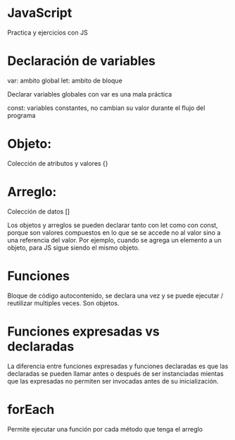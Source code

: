 # JavaScript
Practica y ejercicios con JS

# Declaración de variables

var: ambito global
let: ambito de bloque

Declarar variables globales con var es una mala práctica

const: variables constantes, no cambian su valor durante el flujo del programa

# Objeto: 
Colección de atributos y valores {}

# Arreglo:
Colección de datos []

Los objetos y arreglos se pueden declarar tanto con let como con const, porque son valores compuestos en lo que se se accede no al valor sino a una referencia del valor. Por ejemplo, cuando se agrega un elemento a un objeto, para JS sigue siendo el mismo objeto.

# Funciones
Bloque de código autocontenido, se declara una vez y se puede ejecutar / reutilizar  multiples veces. Son objetos.

# Funciones  expresadas vs declaradas

La diferencia entre funciones expresadas y funciones declaradas es que las declaradas se pueden llamar antes o después de ser instanciadas mientas que las expresadas no permiten ser invocadas antes de su inicialización.

# forEach

Permite ejecutar una función por cada método que tenga el arreglo
